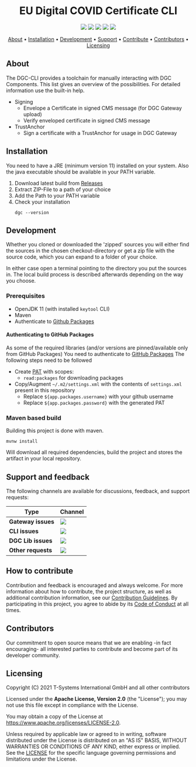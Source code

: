 <h1 align="center">
 EU Digital COVID Certificate CLI
</h1>

<p align="center">
    <a href="https://sonarcloud.io/dashboard?id=eu-digital-green-certificates_dgc-cli" title="Quality Gate Status"><img src="https://sonarcloud.io/api/project_badges/measure?project=eu-digital-green-certificates_dgc-cli&metric=alert_status"></a>
    <a href="https://github.com/eu-digital-green-certificates/dgc-cli/actions/workflows/ci-main.yml" title="ci-main.yml"><img src="https://github.com/eu-digital-green-certificates/dgc-cli/actions/workflows/ci-main.yml/badge.svg"></a>
    <a href="/../../commits/" title="Last Commit"><img src="https://img.shields.io/github/last-commit/eu-digital-green-certificates/dgc-cli?style=flat"></a>
    <a href="/../../issues" title="Open Issues"><img src="https://img.shields.io/github/issues/eu-digital-green-certificates/dgc-cli?style=flat"></a>
    <a href="./LICENSE" title="License"><img src="https://img.shields.io/badge/License-Apache%202.0-green.svg?style=flat"></a>
</p>

<p align="center">
  <a href="#about">About</a> •
  <a href="#installation">Installation</a> •
  <a href="#development">Development</a> •
  <a href="#support-and-feedback">Support</a> •
  <a href="#how-to-contribute">Contribute</a> •
  <a href="#contributors">Contributors</a> •
  <a href="#licensing">Licensing</a>
</p>

## About

The DGC-CLI provides a toolchain for manually interacting with DGC Components.
This list gives an overview of the possibilities. For detailed information use the built-in help.

* Signing 
  * Envelope a Certificate in signed CMS message (for DGC Gateway upload)
  * Verify enveloped certificate in signed CMS message
* TrustAnchor
  * Sign a certificate with a TrustAnchor for usage in DGC Gateway

## Installation

You need to have a JRE (minimum version 11) installed on your system. Also the java executable should be available in your PATH variable.

1. Download latest build from [Releases](https://github.com/eu-digital-green-certificates/dgc-cli/releases/latest)
2. Extract ZIP-File to a path of your choice
3. Add the Path to your PATH variable
4. Check your installation
   ```
   dgc --version
   ```

## Development

Whether you cloned or downloaded the 'zipped' sources you will either find the sources in the chosen checkout-directory or get a zip file with the source code, which you can expand to a folder of your choice.

In either case open a terminal pointing to the directory you put the sources in. The local build process is described afterwards depending on the way you choose.

### Prerequisites

- OpenJDK 11 (with installed ```keytool``` CLI)
- Maven
- Authenticate to [Github Packages](https://docs.github.com/en/packages/working-with-a-github-packages-registry/working-with-the-apache-maven-registry)

#### Authenticating to GitHub Packages

As some of the required libraries (and/or versions are pinned/available only from GitHub Packages) You need to authenticate
to [GitHub Packages](https://docs.github.com/en/packages/working-with-a-github-packages-registry/working-with-the-apache-maven-registry)
The following steps need to be followed

- Create [PAT](https://docs.github.com/en/github/authenticating-to-github/creating-a-personal-access-token) with scopes:
  - `read:packages` for downloading packages
- Copy/Augment `~/.m2/settings.xml` with the contents of `settings.xml` present in this repository
  - Replace `${app.packages.username}` with your github username
  - Replace `${app.packages.password}` with the generated PAT

### Maven based build

Building this project is done with maven.

```shell
mvnw install
```

Will download all required dependencies, build the project and stores the artifact in your local repository.

## Support and feedback

The following channels are available for discussions, feedback, and support requests:

| Type                     | Channel                                                |
| ------------------------ | ------------------------------------------------------ |
| **Gateway issues**    | <a href="https://github.com/eu-digital-green-certificates/dgc-gateway/issues" title="Open Issues"><img src="https://img.shields.io/github/issues/eu-digital-green-certificates/dgc-gateway?style=flat"></a>  |
| **CLI issues**    | <a href="/../../issues" title="Open Issues"><img src="https://img.shields.io/github/issues/eu-digital-green-certificates/dgc-cli?style=flat"></a>  |
| **DGC Lib issues**    | <a href="https://github.com/eu-digital-green-certificates/dgc-lib/issues" title="Open Issues"><img src="https://img.shields.io/github/issues/eu-digital-green-certificates/dgc-lib?style=flat"></a>  |
| **Other requests**    | <a href="mailto:opensource@telekom.de" title="Email DGC Team"><img src="https://img.shields.io/badge/email-DGC%20team-green?logo=mail.ru&style=flat-square&logoColor=white"></a>   |

## How to contribute  

Contribution and feedback is encouraged and always welcome. For more information about how to contribute, the project structure, as well as additional contribution information, see our [Contribution Guidelines](./CONTRIBUTING.md). By participating in this project, you agree to abide by its [Code of Conduct](./CODE_OF_CONDUCT.md) at all times.

## Contributors  

Our commitment to open source means that we are enabling -in fact encouraging- all interested parties to contribute and become part of its developer community.

## Licensing

Copyright (C) 2021 T-Systems International GmbH and all other contributors

Licensed under the **Apache License, Version 2.0** (the "License"); you may not use this file except in compliance with the License.

You may obtain a copy of the License at https://www.apache.org/licenses/LICENSE-2.0.

Unless required by applicable law or agreed to in writing, software distributed under the License is distributed on an "AS IS" BASIS, WITHOUT WARRANTIES OR CONDITIONS OF ANY KIND, either express or implied. See the [LICENSE](./LICENSE) for the specific language governing permissions and limitations under the License.
